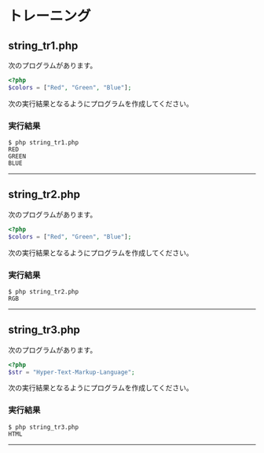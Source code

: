 # トレーニング

## string_tr1.php

次のプログラムがあります。

```php
<?php
$colors = ["Red", "Green", "Blue"];
```

次の実行結果となるようにプログラムを作成してください。

### 実行結果

```
$ php string_tr1.php
RED
GREEN
BLUE
```

---

## string_tr2.php

次のプログラムがあります。

```php
<?php
$colors = ["Red", "Green", "Blue"];
```

次の実行結果となるようにプログラムを作成してください。

### 実行結果

```
$ php string_tr2.php
RGB
```

---

## string_tr3.php

次のプログラムがあります。

```php
<?php
$str = "Hyper-Text-Markup-Language";
```

次の実行結果となるようにプログラムを作成してください。

### 実行結果

```
$ php string_tr3.php
HTML
```

---

